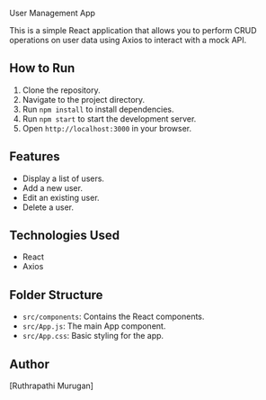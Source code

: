  User Management App

This is a simple React application that allows you to perform CRUD operations on user data using Axios to interact with a mock API.

## How to Run

1. Clone the repository.
2. Navigate to the project directory.
3. Run `npm install` to install dependencies.
4. Run `npm start` to start the development server.
5. Open `http://localhost:3000` in your browser.

## Features

- Display a list of users.
- Add a new user.
- Edit an existing user.
- Delete a user.

## Technologies Used

- React
- Axios

## Folder Structure

- `src/components`: Contains the React components.
- `src/App.js`: The main App component.
- `src/App.css`: Basic styling for the app.

## Author

[Ruthrapathi Murugan]
